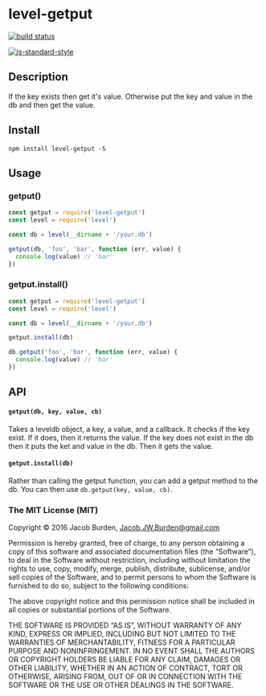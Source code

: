 # level-getput

[![build status](http://img.shields.io/travis/jekrb/level-getput.svg?style=flat)](http://travis-ci.org/jekrb/level-getput)

[![js-standard-style](https://cdn.rawgit.com/feross/standard/master/badge.svg)](https://github.com/feross/standard)

## Description
If the key exists then get it's value.
Otherwise put the key and value in the db and then get the value.

## Install

```
npm install level-getput -S
```

## Usage

### getput()
```js
const getput = require('level-getput')
const level = require('level')

const db = level(__dirname + '/your.db')

getput(db, 'foo', 'bar', function (err, value) {
  console.log(value) // 'bar'
})
```

### getput.install()

```js
const getput = require('level-getput')
const level = require('level')

const db = level(__dirname + '/your.db')

getput.install(db)

db.getput('foo', 'bar', function (err, value) {
  console.log(value) // 'bar'
})
```

## API


#### `getput(db, key, value, cb)`

Takes a leveldb object, a key, a value, and a callback.
It checks if the key exist. If it does, then it returns the value.
If the key does not exist in the db then it puts the ket and value in the db.
Then it gets the value.

#### `getput.install(db)`

Rather than calling the getput function, you can add a getput method to the db.
You can then use `db.getput(key, value, cb)`.



### The MIT License (MIT)

Copyright © 2016 Jacob Burden, <Jacob.JW.Burden@gmail.com>

Permission is hereby granted, free of charge, to any person obtaining a copy of this software and associated documentation files (the “Software”), to deal in the Software without restriction, including without limitation the rights to use, copy, modify, merge, publish, distribute, sublicense, and/or sell copies of the Software, and to permit persons to whom the Software is furnished to do so, subject to the following conditions:

The above copyright notice and this permission notice shall be included in all copies or substantial portions of the Software.

THE SOFTWARE IS PROVIDED “AS IS”, WITHOUT WARRANTY OF ANY KIND, EXPRESS OR IMPLIED, INCLUDING BUT NOT LIMITED TO THE WARRANTIES OF MERCHANTABILITY, FITNESS FOR A PARTICULAR PURPOSE AND NONINFRINGEMENT. IN NO EVENT SHALL THE AUTHORS OR COPYRIGHT HOLDERS BE LIABLE FOR ANY CLAIM, DAMAGES OR OTHER LIABILITY, WHETHER IN AN ACTION OF CONTRACT, TORT OR OTHERWISE, ARISING FROM, OUT OF OR IN CONNECTION WITH THE SOFTWARE OR THE USE OR OTHER DEALINGS IN THE SOFTWARE.
